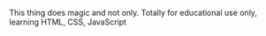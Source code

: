 This thing does magic and not only.
Totally for educational use only, learning HTML, CSS, JavaScript
